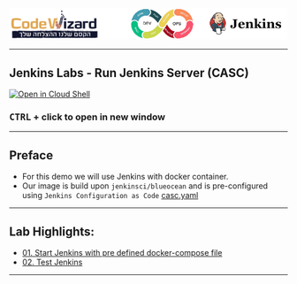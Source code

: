 ![](../../resources/logos.png)

----
## Jenkins Labs - Run Jenkins Server (CASC)

[![Open in Cloud Shell](https://gstatic.com/cloudssh/images/open-btn.svg)](https://console.cloud.google.com/cloudshell/editor?cloudshell_git_repo=https://github.com/nirgeier/JenkinsLabs)

### **<kbd>CTRL</kbd> + click to open in new window**   

---

## Preface
- For this demo we will use Jenkins with docker container. 
- Our image is build upon `jenkinsci/blueocean` and is pre-configured using `Jenkins Configuration as Code` [casc.yaml](./jenkins-casc-server/jenkins-casc.yaml) 

<!-- inPage TOC start -->

---
## Lab Highlights:
- [01. Start Jenkins with pre defined docker-compose file](#01-Start-Jenkins-with-pre-defined-docker-compose-file)
- [02. Test Jenkins](#02-Test-Jenkins)

---

<!-- inPage TOC end -->
